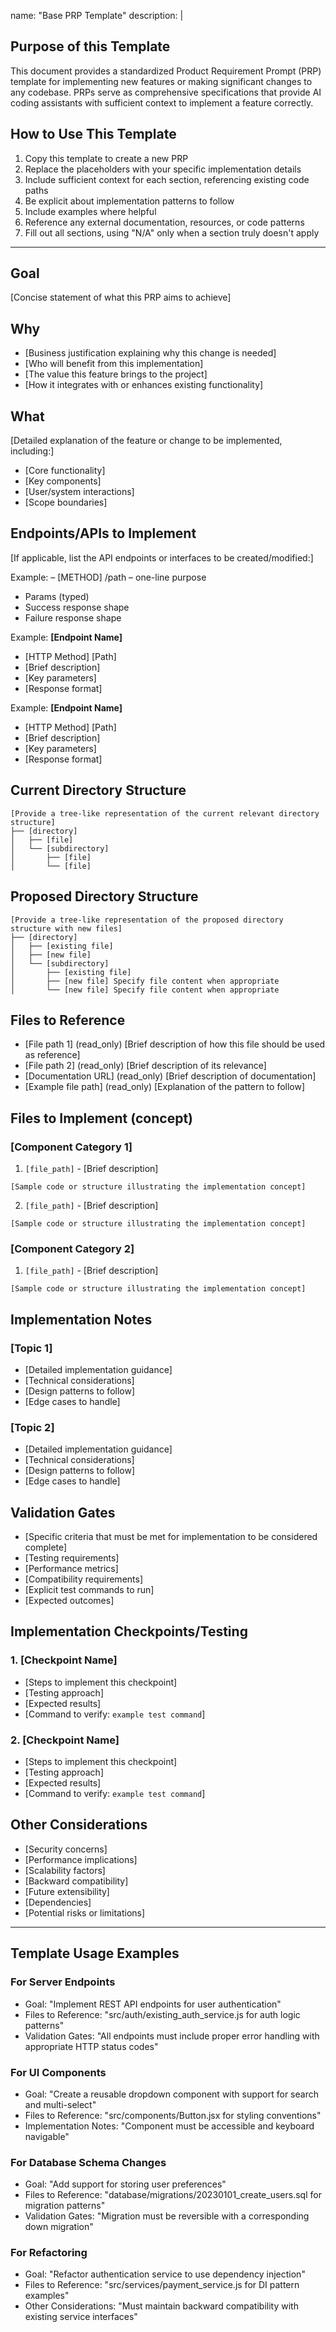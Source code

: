 name: "Base PRP Template"
description: |

  ## Purpose of this Template
  This document provides a standardized Product Requirement Prompt (PRP) template for implementing new features or making significant changes to any codebase. PRPs serve as comprehensive specifications that provide AI coding assistants with sufficient context to implement a feature correctly.

  ## How to Use This Template
  1. Copy this template to create a new PRP
  2. Replace the placeholders with your specific implementation details
  3. Include sufficient context for each section, referencing existing code paths
  4. Be explicit about implementation patterns to follow
  5. Include examples where helpful
  6. Reference any external documentation, resources, or code patterns
  7. Fill out all sections, using "N/A" only when a section truly doesn't apply

  ---

  ## Goal
  [Concise statement of what this PRP aims to achieve]
  
  ## Why
  - [Business justification explaining why this change is needed]
  - [Who will benefit from this implementation]
  - [The value this feature brings to the project]
  - [How it integrates with or enhances existing functionality]
  
  ## What
  [Detailed explanation of the feature or change to be implemented, including:]
  - [Core functionality]
  - [Key components]
  - [User/system interactions]
  - [Scope boundaries]

  ## Endpoints/APIs to Implement
  [If applicable, list the API endpoints or interfaces to be created/modified:]

  Example:
  <Name> – [METHOD] /path – one-line purpose
  - Params (typed)
  - Success response shape
  - Failure response shape

  Example:
  **[Endpoint Name]**
  - [HTTP Method] [Path]
  - [Brief description]
  - [Key parameters]
  - [Response format]

  Example:
  **[Endpoint Name]**
  - [HTTP Method] [Path]
  - [Brief description]
  - [Key parameters]
  - [Response format]

  ## Current Directory Structure
  ```
  [Provide a tree-like representation of the current relevant directory structure]
  ├── [directory]
  │   ├── [file]
  │   └── [subdirectory]
  │       ├── [file]
  │       └── [file]
  ```

  ## Proposed Directory Structure
  ```
  [Provide a tree-like representation of the proposed directory structure with new files]
  ├── [directory]
  │   ├── [existing file]
  │   ├── [new file]
  │   └── [subdirectory]
  │       ├── [existing file]
  │       ├── [new file] Specify file content when appropriate
  │       └── [new file] Specify file content when appropriate
  ```

  ## Files to Reference
  - [File path 1] (read_only) [Brief description of how this file should be used as reference]
  - [File path 2] (read_only) [Brief description of its relevance]
  - [Documentation URL] (read_only) [Brief description of documentation]
  - [Example file path] (read_only) [Explanation of the pattern to follow]

  ## Files to Implement (concept)
  
  ### [Component Category 1]
  1. `[file_path]` - [Brief description]
  ```[language]
  [Sample code or structure illustrating the implementation concept]
  ```

  2. `[file_path]` - [Brief description]
  ```[language]
  [Sample code or structure illustrating the implementation concept]
  ```

  ### [Component Category 2]
  1. `[file_path]` - [Brief description]
  ```[language]
  [Sample code or structure illustrating the implementation concept]
  ```

  ## Implementation Notes
  
  ### [Topic 1]
  - [Detailed implementation guidance]
  - [Technical considerations]
  - [Design patterns to follow]
  - [Edge cases to handle]

  ### [Topic 2]
  - [Detailed implementation guidance]
  - [Technical considerations]
  - [Design patterns to follow]
  - [Edge cases to handle]

  ## Validation Gates
  - [Specific criteria that must be met for implementation to be considered complete]
  - [Testing requirements]
  - [Performance metrics]
  - [Compatibility requirements]
  - [Explicit test commands to run]
  - [Expected outcomes]

  ## Implementation Checkpoints/Testing
  
  ### 1. [Checkpoint Name]
  - [Steps to implement this checkpoint]
  - [Testing approach]
  - [Expected results]
  - [Command to verify: `example test command`]

  ### 2. [Checkpoint Name]
  - [Steps to implement this checkpoint]
  - [Testing approach]
  - [Expected results]
  - [Command to verify: `example test command`]

  ## Other Considerations
  
  - [Security concerns]
  - [Performance implications]
  - [Scalability factors]
  - [Backward compatibility]
  - [Future extensibility]
  - [Dependencies]
  - [Potential risks or limitations]

  ---

  ## Template Usage Examples

  ### For Server Endpoints
  - Goal: "Implement REST API endpoints for user authentication"
  - Files to Reference: "src/auth/existing_auth_service.js for auth logic patterns"
  - Validation Gates: "All endpoints must include proper error handling with appropriate HTTP status codes"

  ### For UI Components
  - Goal: "Create a reusable dropdown component with support for search and multi-select"
  - Files to Reference: "src/components/Button.jsx for styling conventions"
  - Implementation Notes: "Component must be accessible and keyboard navigable"

  ### For Database Schema Changes
  - Goal: "Add support for storing user preferences"
  - Files to Reference: "database/migrations/20230101_create_users.sql for migration patterns"
  - Validation Gates: "Migration must be reversible with a corresponding down migration"

  ### For Refactoring
  - Goal: "Refactor authentication service to use dependency injection"
  - Files to Reference: "src/services/payment_service.js for DI pattern examples"
  - Other Considerations: "Must maintain backward compatibility with existing service interfaces"